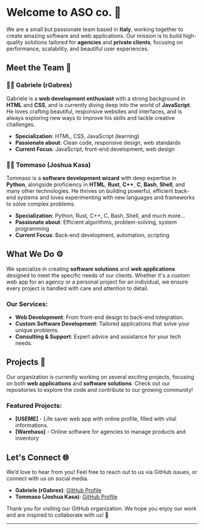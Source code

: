 # Welcome to **ASO co.** 🎉

We are a small but passionate team based in **Italy**, working together to create amazing software and web applications. Our mission is to build high-quality solutions tailored for **agencies** and **private clients**, focusing on performance, scalability, and beautiful user experiences.

## Meet the Team 👥

### 👨‍💻 **Gabriele (rGabrex)**

Gabriele is a **web development enthusiast** with a strong background in **HTML** and **CSS**, and is currently diving deep into the world of **JavaScript**. He loves crafting beautiful, responsive websites and interfaces, and is always exploring new ways to improve his skills and tackle creative challenges.

- **Specialization**: HTML, CSS, JavaScript (learning)
- **Passionate about**: Clean code, responsive design, web standards
- **Current Focus**: JavaScript, front-end development, web design

### 👨‍💻 **Tommaso (Joshua Kasa)**

Tommaso is a **software development wizard** with deep expertise in **Python**, alongside proficiency in **HTML**, **Rust**, **C++**, **C**, **Bash**, **Shell**, and many other technologies. He thrives on building powerful, efficient back-end systems and loves experimenting with new languages and frameworks to solve complex problems.

- **Specialization**: Python, Rust, C++, C, Bash, Shell, and much more...
- **Passionate about**: Efficient algorithms, problem-solving, system programming
- **Current Focus**: Back-end development, automation, scripting

## What We Do ⚙️

We specialize in creating **software solutions** and **web applications** designed to meet the specific needs of our clients. Whether it's a custom web app for an agency or a personal project for an individual, we ensure every project is handled with care and attention to detail.

### Our Services:
- **Web Development**: From front-end design to back-end integration.
- **Custom Software Development**: Tailored applications that solve your unique problems.
- **Consulting & Support**: Expert advice and assistance for your tech needs.

## Projects 🚀

Our organization is currently working on several exciting projects, focusing on both **web applications** and **software solutions**. Check out our repositories to explore the code and contribute to our growing community!

### Featured Projects:
- **[USEME]** - Life saver web app with online profile, filled with vital informations.
- **[Warehaso]** - Online software for agencies to manage products and inventory

## Let's Connect 🌐

We’d love to hear from you! Feel free to reach out to us via GitHub issues, or connect with us on social media.

- **Gabriele (rGabrex)**: [GitHub Profile](https://github.com/rGabrex)
- **Tommaso (Joshua Kasa)**: [GitHub Profile](https://github.com/JoshuaKasa)

Thank you for visiting our GitHub organization. We hope you enjoy our work and are inspired to collaborate with us! 🚀

---
